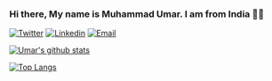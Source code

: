 ### Hi there, My name is Muhammad Umar. I am from India 🙋‍♂️

[![Twitter](https://img.shields.io/badge/Twitter-skyblue.svg?style=for-the-badge&logo=twitter)](https://twitter.com/Mohammadumar28)
[![Linkedin](https://img.shields.io/badge/LinkedIn-blue.svg?style=for-the-badge&logo=linkedin)](https://www.linkedin.com/in/mohammadumar28/)
[![Email](https://img.shields.io/badge/Email-blue.svg?style=for-the-badge&logo=email)](mailto:mohammadumar28@gmail.com)

[![Umar's github stats](https://github-readme-stats.vercel.app/api?username=mohammadumar28&show_icons=true&bg_color=30,FFAFBD,ffc3a0&title_color=000000&icon_color=000000)](https://github.com/mohammadumar28)

[![Top Langs](https://github-readme-stats.vercel.app/api/top-langs/?username=mohammadumar28&layout=compact)](https://github.com/mohammadumar28)

